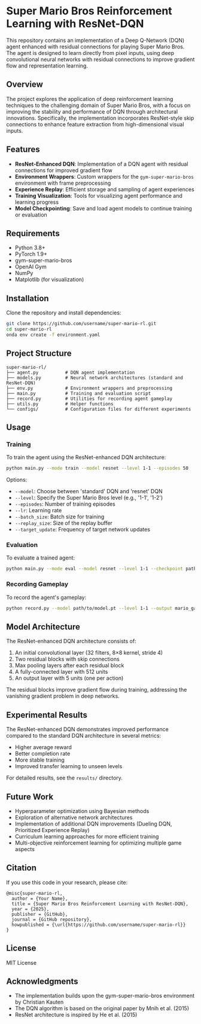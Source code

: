 # Super Mario Bros Reinforcement Learning with ResNet-DQN

This repository contains an implementation of a Deep Q-Network (DQN) agent enhanced with residual connections for playing Super Mario Bros. The agent is designed to learn directly from pixel inputs, using deep convolutional neural networks with residual connections to improve gradient flow and representation learning.

## Overview

The project explores the application of deep reinforcement learning techniques to the challenging domain of Super Mario Bros, with a focus on improving the stability and performance of DQN through architectural innovations. Specifically, the implementation incorporates ResNet-style skip connections to enhance feature extraction from high-dimensional visual inputs.

## Features

- **ResNet-Enhanced DQN**: Implementation of a DQN agent with residual connections for improved gradient flow
- **Environment Wrappers**: Custom wrappers for the `gym-super-mario-bros` environment with frame preprocessing
- **Experience Replay**: Efficient storage and sampling of agent experiences
- **Training Visualization**: Tools for visualizing agent performance and learning progress
- **Model Checkpointing**: Save and load agent models to continue training or evaluation

## Requirements

- Python 3.8+
- PyTorch 1.9+
- gym-super-mario-bros
- OpenAI Gym
- NumPy
- Matplotlib (for visualization)

## Installation

Clone the repository and install dependencies:

```bash
git clone https://github.com/username/super-mario-rl.git
cd super-mario-rl
onda env create -f environment.yaml
```

## Project Structure

```
super-mario-rl/
├── agent.py          # DQN agent implementation
├── models.py         # Neural network architectures (standard and ResNet-DQN)
├── env.py            # Environment wrappers and preprocessing
├── main.py           # Training and evaluation script
├── record.py         # Utilities for recording agent gameplay
├── utils.py          # Helper functions
└── configs/          # Configuration files for different experiments
```

## Usage

### Training

To train the agent using the ResNet-enhanced DQN architecture:

```bash
python main.py --mode train --model resnet --level 1-1 --episodes 50
```

Options:
- `--model`: Choose between 'standard' DQN and 'resnet' DQN
- `--level`: Specify the Super Mario Bros level (e.g., '1-1', '1-2')
- `--episodes`: Number of training episodes
- `--lr`: Learning rate
- `--batch_size`: Batch size for training
- `--replay_size`: Size of the replay buffer
- `--target_update`: Frequency of target network updates

### Evaluation

To evaluate a trained agent:

```bash
python main.py --mode eval --model resnet --level 1-1 --checkpoint path/to/model.pt
```

### Recording Gameplay

To record the agent's gameplay:

```bash
python record.py --model path/to/model.pt --level 1-1 --output mario_gameplay.mp4
```

## Model Architecture

The ResNet-enhanced DQN architecture consists of:

1. An initial convolutional layer (32 filters, 8×8 kernel, stride 4)
2. Two residual blocks with skip connections
3. Max pooling layers after each residual block
4. A fully-connected layer with 512 units
5. An output layer with 5 units (one per action)

The residual blocks improve gradient flow during training, addressing the vanishing gradient problem in deep networks.

## Experimental Results

The ResNet-enhanced DQN demonstrates improved performance compared to the standard DQN architecture in several metrics:

- Higher average reward
- Better completion rate
- More stable training
- Improved transfer learning to unseen levels

For detailed results, see the `results/` directory.

## Future Work

- Hyperparameter optimization using Bayesian methods
- Exploration of alternative network architectures
- Implementation of additional DQN improvements (Dueling DQN, Prioritized Experience Replay)
- Curriculum learning approaches for more efficient training
- Multi-objective reinforcement learning for optimizing multiple game aspects

## Citation

If you use this code in your research, please cite:

```
@misc{super-mario-rl,
  author = {Your Name},
  title = {Super Mario Bros Reinforcement Learning with ResNet-DQN},
  year = {2025},
  publisher = {GitHub},
  journal = {GitHub repository},
  howpublished = {\url{https://github.com/username/super-mario-rl}}
}
```

## License

MIT License

## Acknowledgments

- The implementation builds upon the gym-super-mario-bros environment by Christian Kauten
- The DQN algorithm is based on the original paper by Mnih et al. (2015)
- ResNet architecture is inspired by He et al. (2015)
